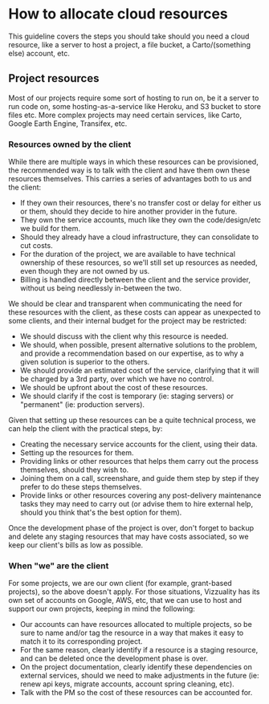 # How to allocate cloud resources

This guideline covers the steps you should take should you need a cloud resource, like a server to host a project, a file bucket, a Carto/(something else) account, etc.

## Project resources

Most of our projects require some sort of hosting to run on, be it a server to run code on, some hosting-as-a-service like Heroku, and S3 bucket to store files etc. More complex projects may need certain services, like Carto, Google Earth Engine, Transifex, etc.


### Resources owned by the client

While there are multiple ways in which these resources can be provisioned, the recommended way is to talk with the client and have them own these resources themselves. This carries a series of advantages both to us and the client:

- If they own their resources, there's no transfer cost or delay for either us or them, should they decide to hire another provider in the future.
- They own the service accounts, much like they own the code/design/etc we build for them.
- Should they already have a cloud infrastructure, they can consolidate to cut costs.
- For the duration of the project, we are available to have technical ownership of these resources, so we'll still set up resources as needed, even though they are not owned by us.
- Billing is handled directly between the client and the service provider, without us being needlessly in-between the two. 


We should be clear and transparent when communicating the need for these resources with the client, as these costs can appear as unexpected to some clients, and their internal budget for the project may be restricted:
- We should discuss with the client why this resource is needed.
- We should, when possible, present alternative solutions to the problem, and provide a recommendation based on our expertise, as to why a given solution is superior to the others.
- We should provide an estimated cost of the service, clarifying that it will be charged by a 3rd party, over which we have no control.
- We should be upfront about the cost of these resources.
- We should clarify if the cost is temporary (ie: staging servers) or "permanent" (ie: production servers).


Given that setting up these resources can be a quite technical process, we can help the client with the practical steps, by:
- Creating the necessary service accounts for the client, using their data.
- Setting up the resources for them.
- Providing links or other resources that helps them carry out the process themselves, should they wish to.
- Joining them on a call, screenshare, and guide them step by step if they prefer to do these steps themselves.
- Provide links or other resources covering any post-delivery maintenance tasks they may need to carry out (or advise them to hire external help, should you think that's the best option for them).

Once the development phase of the project is over, don't forget to backup and delete any staging resources that may have costs associated, so we keep our client's bills as low as possible.


### When "we" are the client

For some projects, we are our own client (for example, grant-based projects), so the above doesn't apply. For those situations, Vizzuality has its own set of accounts on Google, AWS, etc, that we can use to host and support our own projects, keeping in mind the following:
- Our accounts can have resources allocated to multiple projects, so be sure to name and/or tag the resource in a way that makes it easy to match it to its corresponding project.
- For the same reason, clearly identify if a resource is a staging resource, and can be deleted once the development phase is over.
- On the project documentation, clearly identify these dependencies on external services, should we need to make adjustments in the future (ie: renew api keys, migrate accounts, account spring cleaning, etc). 
- Talk with the PM so the cost of these resources can be accounted for.